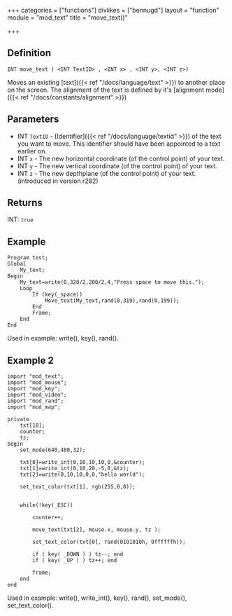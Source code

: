 +++
categories = ["functions"]
divlikes = ["bennugd"]
layout = "function"
module = "mod_text"
title = "move_text()"

+++

## Definition

    INT move_text ( <INT TextID> , <INT x> , <INT y>, <INT z>)

Moves an existing [text]({{< ref "/docs/language/text" >}}) to another place on the screen. The alignment of the text is defined by it's [alignment mode]({{< ref "/docs/constants/alignment" >}})

## Parameters

- INT `TextID` - [Identifier]({{< ref "/docs/language/textid" >}}) of the text you want to move. This identifier should have been appointed to a text earlier on.
- INT `x` - The new horizontal coordinate (of the control point) of your text.
- INT `y` - The new vertical coordinate (of the control point) of your text.
- INT `z` - The new depthplane (of the control point) of your text. (introduced in version r282)

## Returns

INT: `true`

## Example

```
Program test;
Global
    My_text;
Begin
    My_text=write(0,320/2,200/2,4,"Press space to move this.");
    Loop
        If (key(_space))
            Move_text(My_text,rand(0,319),rand(0,199));
        End
        Frame;
    End
End
```

Used in example: write(), key(), rand().

## Example 2

```
import "mod_text";
import "mod_mouse";
import "mod_key";
import "mod_video";
import "mod_rand";
import "mod_map";

private
    txt[10];
    counter;
    tz;
begin
    set_mode(640,480,32);

    txt[0]=write_int(0,10,10,10,0,&counter);
    txt[1]=write_int(0,10,20,-5,0,&tz);
    txt[2]=write(0,10,10,0,0,"hello world");

    set_text_color(txt[1], rgb(255,0,0));


    while(!key(_ESC))

        counter++;

        move_text(txt[2], mouse.x, mouse.y, tz );

        set_text_color(txt[0], rand(0101010h, 0ffffffh));

        if ( key( _DOWN ) ) tz--; end
        if ( key( _UP ) ) tz++; end

        frame;
    end
end
```

Used in example: write(), write_int(), key(), rand(), set_mode(), set_text_color().
